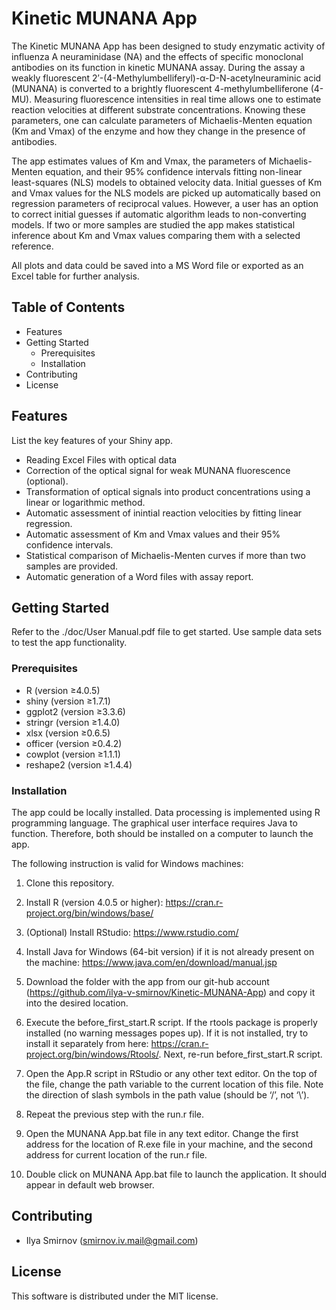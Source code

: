 # Kinetic MUNANA App

The Kinetic MUNANA App has been designed to study enzymatic activity of influenza A neuraminidase (NA)
and the effects of specific monoclonal antibodies on its function in kinetic MUNANA assay. During the
assay a weakly fluorescent 2′-(4-Methylumbelliferyl)-α-D-N-acetylneuraminic acid (MUNANA) is converted
to a brightly fluorescent 4-methylumbelliferone (4-MU). Measuring fluorescence intensities in real time
allows one to estimate reaction velocities at different substrate concentrations. Knowing these parameters,
one can calculate parameters of Michaelis-Menten equation (Km and Vmax) of the enzyme and how they change
in the presence of antibodies.

The app estimates values of Km and Vmax, the parameters of Michaelis-Menten equation, and their 95% confidence
intervals fitting non-linear least-squares (NLS) models to obtained velocity data. Initial guesses of Km and
Vmax values for the NLS models are picked up automatically based on regression parameters of reciprocal values.
However, a user has an option to correct initial guesses if automatic algorithm leads to non-converting models.
If two or more samples are studied the app makes statistical inference about Km and Vmax values comparing them
with a selected reference.

All plots and data could be saved into a MS Word file or exported as an Excel table for further analysis.

## Table of Contents

- Features
- Getting Started
  - Prerequisites
  - Installation
- Contributing
- License


## Features

List the key features of your Shiny app.

- Reading Excel Files with optical data
- Correction of the optical signal for weak MUNANA fluorescence (optional).
- Transformation of optical signals into product concentrations using a linear or logarithmic method.
- Automatic assessment of inintial reaction velocities by fitting linear regression.
- Automatic assessment of Km and Vmax values and their 95% confidence intervals.
- Statistical comparison of Michaelis-Menten curves if more than two samples are provided.
- Automatic generation of a Word files with assay report.

## Getting Started

Refer to the ./doc/User Manual.pdf file to get started.
Use sample data sets to test the app functionality.


### Prerequisites

- R (version ≥4.0.5)
- shiny (version ≥1.7.1)
- ggplot2 (version ≥3.3.6)
- stringr (version ≥1.4.0)
- xlsx (version ≥0.6.5)
- officer (version ≥0.4.2)
- cowplot (version ≥1.1.1)
- reshape2 (version ≥1.4.4)


### Installation

The app could be locally installed. Data processing is implemented using R programming language. The graphical
user interface requires Java to function. Therefore, both should be installed on a computer to launch the app.

The following instruction is valid for Windows machines:

1. Clone this repository.

2. Install R (version 4.0.5 or higher): https://cran.r-project.org/bin/windows/base/

3. (Optional) Install RStudio: https://www.rstudio.com/

4. Install Java for Windows (64-bit version) if it is not already present on the machine:
https://www.java.com/en/download/manual.jsp

5. Download the folder with the app from our git-hub account (https://github.com/ilya-v-smirnov/Kinetic-MUNANA-App)
and copy it into the desired location.

6. Execute the before_first_start.R script. If the rtools package is properly installed (no warning messages popes up).
If it is not installed, try to install it separately from here: https://cran.r-project.org/bin/windows/Rtools/. Next,
re-run before_first_start.R script.

7. Open the App.R script in RStudio or any other text editor. On the top of the file, change the path variable to the
current location of this file. Note the direction of slash symbols in the path value (should be ‘/’, not ‘\’).

8. Repeat the previous step with the run.r file.

9. Open the MUNANA App.bat file in any text editor. Change the first address for the location of R.exe file in your machine,
and the second address for current location of the run.r file.

10. Double click on MUNANA App.bat file to launch the application. It should appear in default web browser.


## Contributing

- Ilya Smirnov (smirnov.iv.mail@gmail.com)


## License

This software is distributed under the MIT license.
